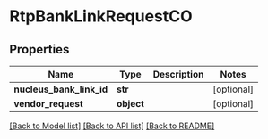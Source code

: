 # RtpBankLinkRequestCO

## Properties
Name | Type | Description | Notes
------------ | ------------- | ------------- | -------------
**nucleus_bank_link_id** | **str** |  | [optional] 
**vendor_request** | **object** |  | [optional] 

[[Back to Model list]](../README.md#documentation-for-models) [[Back to API list]](../README.md#documentation-for-api-endpoints) [[Back to README]](../README.md)


